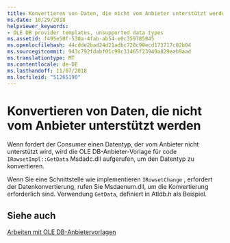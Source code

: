 ```yaml
---
title: Konvertieren von Daten, die nicht vom Anbieter unterstützt werden
ms.date: 10/29/2018
helpviewer_keywords:
- OLE DB provider templates, unsupported data types
ms.assetid: f495e50f-530a-4fab-ab54-e0c359785845
ms.openlocfilehash: 44cdde2bad24d21adbc728c90ecd173717c02b04
ms.sourcegitcommit: 943c792fdabf01c98c31465f23949a829eab9aad
ms.translationtype: MT
ms.contentlocale: de-DE
ms.lasthandoff: 11/07/2018
ms.locfileid: "51265190"
---
```

# <a name="converting-data-not-supported-by-the-provider"></a>Konvertieren von Daten, die nicht vom Anbieter unterstützt werden

Wenn fordert der Consumer einen Datentyp, der vom Anbieter nicht unterstützt wird, wird die OLE DB-Anbieter-Vorlage für code `IRowsetImpl::GetData` Msdadc.dll aufgerufen, um den Datentyp zu konvertieren.

Wenn Sie eine Schnittstelle wie implementieren `IRowsetChange` , erfordert der Datenkonvertierung, rufen Sie Msdaenum.dll, um die Konvertierung erforderlich sind. Verwendung `GetData`, definiert in Atldb.h als Beispiel.

## <a name="see-also"></a>Siehe auch

[Arbeiten mit OLE DB-Anbietervorlagen](../../data/oledb/working-with-ole-db-provider-templates.md)